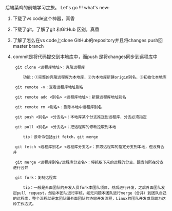 后端菜鸡的前端学习之旅。
Let's go !!!
what's new:
1. 下载了vs code这个神器，真香
2. 下载了git，了解了git 和GitHub 区别，真香
3. 了解了怎么在vs code上clone GitHub的repository并且将changes push回master branch
4. commit是将代码提交到本地库中，而push 是将changes同步到远程库中

        git clone <远程库地址>：克隆远程库

        　　功能：①完整的克隆远程库为本地库，②为本地库新建origin别名，③初始化本地库

        git remote -v：查看远程库地址别名

        git remote add <别名> <远程库地址>：新建远程库地址别名

        git remote rm <别名>：删除本地中远程库别名

        git push <别名> <分支名>：本地库某个分支推送到远程库，分支必须指定

        git pull <别名> <分支名>：把远程库的修改拉取到本地

        　　tip：该命令包括git fetch，git merge

        git fetch <远程库别名> <远程库分支名>：抓取远程库的指定分支到本地，但没有合并

        git merge <远程库别名/远程库分支名>：将抓取下来的远程的分支，跟当前所在分支进行合并

        git fork：复制远程库

        　　tip：一般是外面团队的开发人员fork本团队项目，然后进行开发，之后外面团队发起pull request，然后本团队进行审核，如无问题本团队进行merge（合并）到团队自己的远程库，整个流程就是本团队跟外面团队的协同开发流程，Linux的团队开发成员即为这种工作方式。